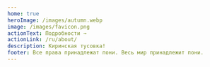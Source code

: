 ```yaml
---
home: true
heroImage: /images/autumn.webp
image: /images/favicon.png
actionText: Подробности →
actionLink: /ru/about/
description: Киринская тусовка!
footer: Все права принадлежат пони. Весь мир принадлежит пони.
---
```

